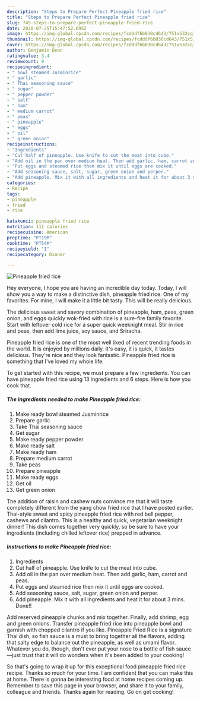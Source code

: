 ```yaml
---
description: "Steps to Prepare Perfect Pineapple fried rice"
title: "Steps to Prepare Perfect Pineapple fried rice"
slug: 745-steps-to-prepare-perfect-pineapple-fried-rice
date: 2020-07-25T15:47:52.695Z
image: https://img-global.cpcdn.com/recipes/fcdddf6b030cd643/751x532cq70/pineapple-fried-rice-recipe-main-photo.jpg
thumbnail: https://img-global.cpcdn.com/recipes/fcdddf6b030cd643/751x532cq70/pineapple-fried-rice-recipe-main-photo.jpg
cover: https://img-global.cpcdn.com/recipes/fcdddf6b030cd643/751x532cq70/pineapple-fried-rice-recipe-main-photo.jpg
author: Benjamin Dean
ratingvalue: 3.4
reviewcount: 9
recipeingredient:
- " bowl steamed Jusminrice"
- " garlic"
- " Thai seasoning sauce"
- " sugar"
- " pepper powder"
- " salt"
- " ham"
- " medium carrot"
- " peas"
- " pineapple"
- " eggs"
- " oil"
- " green onion"
recipeinstructions:
- "Ingredients"
- "Cut half of pineapple. Use knife to cut the meat into cube."
- "Add oil in the pan over medium heat. Then add garlic, ham, carrot and peas."
- "Put eggs and steamed rice then mix it until eggs are cooked."
- "Add seasoning sauce, salt, sugar, green onion and perper."
- "Add pineapple. Mix it with all ingredients and heat it for about 3 mins. Done!!"
categories:
- Recipe
tags:
- pineapple
- fried
- rice

katakunci: pineapple fried rice 
nutrition: 111 calories
recipecuisine: American
preptime: "PT19M"
cooktime: "PT54M"
recipeyield: "1"
recipecategory: Dinner

---
```



![Pineapple fried rice](https://img-global.cpcdn.com/recipes/fcdddf6b030cd643/751x532cq70/pineapple-fried-rice-recipe-main-photo.jpg)

Hey everyone, I hope you are having an incredible day today. Today, I will show you a way to make a distinctive dish, pineapple fried rice. One of my favorites. For mine, I will make it a little bit tasty. This will be really delicious.

The delicious sweet and savory combination of pineapple, ham, peas, green onion, and eggs quickly wok-fried with rice is a sure-fire family favorite. Start with leftover cold rice for a super quick weeknight meal. Stir in rice and peas, then add lime juice, soy sauce, and Sriracha.

Pineapple fried rice is one of the most well liked of recent trending foods in the world. It is enjoyed by millions daily. It's easy, it is quick, it tastes delicious. They're nice and they look fantastic. Pineapple fried rice is something that I've loved my whole life.


To get started with this recipe, we must prepare a few ingredients. You can have pineapple fried rice using 13 ingredients and 6 steps. Here is how you cook that.

<!--inarticleads1-->

##### The ingredients needed to make Pineapple fried rice:

1. Make ready  bowl steamed Jusminrice
1. Prepare  garlic
1. Take  Thai seasoning sauce
1. Get  sugar
1. Make ready  pepper powder
1. Make ready  salt
1. Make ready  ham
1. Prepare  medium carrot
1. Take  peas
1. Prepare  pineapple
1. Make ready  eggs
1. Get  oil
1. Get  green onion


The addition of raisin and cashew nuts convince me that it will taste completely different from the yang chow fried rice that I have posted earlier. Thai-style sweet and spicy pineapple fried rice with red bell pepper, cashews and cilantro. This is a healthy and quick, vegetarian weeknight dinner! This dish comes together very quickly, so be sure to have your ingredients (including chilled leftover rice) prepped in advance. 

<!--inarticleads2-->

##### Instructions to make Pineapple fried rice:

1. Ingredients
1. Cut half of pineapple. Use knife to cut the meat into cube.
1. Add oil in the pan over medium heat. Then add garlic, ham, carrot and peas.
1. Put eggs and steamed rice then mix it until eggs are cooked.
1. Add seasoning sauce, salt, sugar, green onion and perper.
1. Add pineapple. Mix it with all ingredients and heat it for about 3 mins. Done!!


Add reserved pineapple chunks and mix together. Finally, add shrimp, egg and green onions. Transfer pineapple fried rice into pineapple bowl and garnish with chopped cilantro if you like. Pineapple Fried Rice is a signature Thai dish, so fish sauce is a must to bring together all the flavors, adding that salty edge to balance out the pineapple, as well as umami flavor. Whatever you do, though, don&#39;t ever put your nose to a bottle of fish sauce—just trust that it will do wonders when it&#39;s been added to your cooking! 

So that's going to wrap it up for this exceptional food pineapple fried rice recipe. Thanks so much for your time. I am confident that you can make this at home. There is gonna be interesting food at home recipes coming up. Remember to save this page in your browser, and share it to your family, colleague and friends. Thanks again for reading. Go on get cooking!
